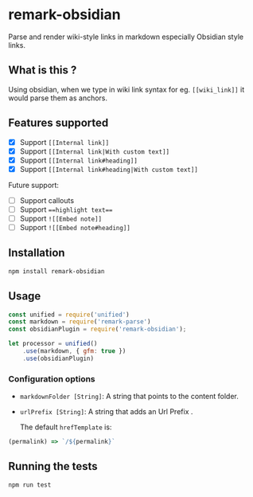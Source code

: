 # remark-obsidian

Parse and render wiki-style links in markdown especially Obsidian style links.

## What is this ?

Using obsidian, when we type in wiki link syntax for eg. `[[wiki_link]]` it would parse them as anchors.

## Features supported

- [x] Support `[[Internal link]]`
- [x] Support `[[Internal link|With custom text]]`
- [x] Support `[[Internal link#heading]]`
- [x] Support `[[Internal link#heading|With custom text]]`

Future support:
- [ ] Support callouts
- [ ] Support `==highlight text==`
- [ ] Support `![[Embed note]]`
- [ ] Support `![[Embed note#heading]]`

## Installation

```bash
npm install remark-obsidian
```

## Usage

```javascript
const unified = require('unified')
const markdown = require('remark-parse')
const obsidianPlugin = require('remark-obsidian');

let processor = unified()
    .use(markdown, { gfm: true })
    .use(obsidianPlugin)
```

### Configuration options

* `markdownFolder [String]`: A string that points to the content folder.
* `urlPrefix [String]`: A string that adds an Url Prefix .

  The default `hrefTemplate` is:
  
```javascript
(permalink) => `/${permalink}`
```

## Running the tests

```bash
npm run test
```
